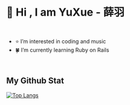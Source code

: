 <h1>👋 Hi , I am YuXue - 薛羽 </h1>
<br>
<ul>
  <li> ⭐️ I’m interested in coding and music</li>
  <li> 🍀 I’m currently learning Ruby on Rails</li>
</ul>

<br>
<h2> My Github Stat </h2>

[![Top Langs](https://github-readme-stats.vercel.app/api/top-langs/?username=Owen5254&theme=tokyonight)](https://github.com/anuraghazra/github-readme-stats)



